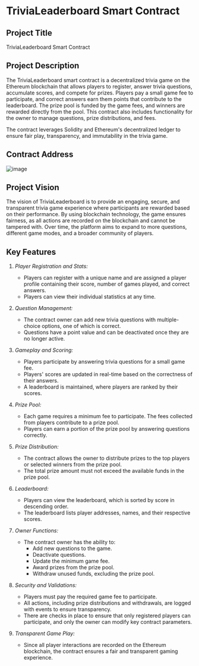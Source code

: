 # TriviaLeaderboard Smart Contract

## Project Title
TriviaLeaderboard Smart Contract

## Project Description
The TriviaLeaderboard smart contract is a decentralized trivia game on the Ethereum blockchain that allows players to register, answer trivia questions, accumulate scores, and compete for prizes. Players pay a small game fee to participate, and correct answers earn them points that contribute to the leaderboard. The prize pool is funded by the game fees, and winners are rewarded directly from the pool. This contract also includes functionality for the owner to manage questions, prize distributions, and fees.

The contract leverages Solidity and Ethereum's decentralized ledger to ensure fair play, transparency, and immutability in the trivia game.

## Contract Address
![image](https://github.com/user-attachments/assets/5f16e980-9bef-42a4-8a0d-aa0889bf3724)


## Project Vision
The vision of TriviaLeaderboard is to provide an engaging, secure, and transparent trivia game experience where participants are rewarded based on their performance. By using blockchain technology, the game ensures fairness, as all actions are recorded on the blockchain and cannot be tampered with. Over time, the platform aims to expand to more questions, different game modes, and a broader community of players.

## Key Features

1. *Player Registration and Stats:*
   - Players can register with a unique name and are assigned a player profile containing their score, number of games played, and correct answers.
   - Players can view their individual statistics at any time.

2. *Question Management:*
   - The contract owner can add new trivia questions with multiple-choice options, one of which is correct.
   - Questions have a point value and can be deactivated once they are no longer active.

3. *Gameplay and Scoring:*
   - Players participate by answering trivia questions for a small game fee.
   - Players' scores are updated in real-time based on the correctness of their answers.
   - A leaderboard is maintained, where players are ranked by their scores.

4. *Prize Pool:*
   - Each game requires a minimum fee to participate. The fees collected from players contribute to a prize pool.
   - Players can earn a portion of the prize pool by answering questions correctly.
   
5. *Prize Distribution:*
   - The contract allows the owner to distribute prizes to the top players or selected winners from the prize pool.
   - The total prize amount must not exceed the available funds in the prize pool.

6. *Leaderboard:*
   - Players can view the leaderboard, which is sorted by score in descending order.
   - The leaderboard lists player addresses, names, and their respective scores.

7. *Owner Functions:*
   - The contract owner has the ability to:
     - Add new questions to the game.
     - Deactivate questions.
     - Update the minimum game fee.
     - Award prizes from the prize pool.
     - Withdraw unused funds, excluding the prize pool.

8. *Security and Validations:*
   - Players must pay the required game fee to participate.
   - All actions, including prize distributions and withdrawals, are logged with events to ensure transparency.
   - There are checks in place to ensure that only registered players can participate, and only the owner can modify key contract parameters.

9. *Transparent Game Play:*
   - Since all player interactions are recorded on the Ethereum blockchain, the contract ensures a fair and transparent gaming experience.

